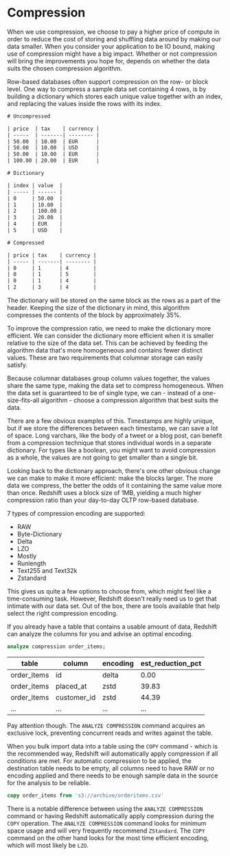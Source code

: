 # Compression

When we use compression, we choose to pay a higher price of compute in order to reduce the cost of storing and shuffling data around by making our data smaller. When you consider your application to be IO bound, making use of compression might have a big impact. Whether or not compression will bring the improvements you hope for, depends on whether the data suits the chosen compression algorithm.

Row-based databases often support compression on the row- or block level. One way to compress a sample data set containing 4 rows, is by building a dictionary which stores each unique value together with an index, and replacing the values inside the rows with its index.

```txt
# Uncompressed

| price  | tax    | currency |
| -----  | -------| -------- |
| 50.00  | 10.00  | EUR      |
| 50.00  | 10.00  | USD      |
| 50.00  | 10.00  | EUR      |
| 100.00 | 20.00  | EUR      |

# Dictionary

| index | value  |
| ----- | ------ |
| 0     | 50.00  |
| 1     | 10.00  |
| 2     | 100.00 |
| 3     | 20.00  |
| 4     | EUR    |
| 5     | USD    |

# Compressed

| price | tax    | currency |
| ----- | -------| -------- |
| 0     | 1      | 4        |
| 0     | 1      | 5        |
| 0     | 1      | 4        |
| 2     | 3      | 4        |
```

The dictionary will be stored on the same block as the rows as a part of the header. Keeping the size of the dictionary in mind, this algorithm compresses the contents of the block by approximately 35%.

To improve the compression ratio, we need to make the dictionary more efficient. We can consider the dictionary more efficient when it is smaller relative to the size of the data set. This can be achieved by feeding the algorithm data that's more homogeneous and contains fewer distinct values. These are two requirements that columnar storage can easily satisfy.

Because columnar databases group column values together, the values share the same type, making the data set to compress homogeneous. When the data set is guaranteed to be of single type, we can - instead of a one-size-fits-all algorithm - choose a compression algorithm that best suits the data.

There are a few obvious examples of this. Timestamps are highly unique, but if we store the differences between each timestamp, we can save a lot of space. Long varchars, like the body of a tweet or a blog post, can benefit from a compression technique that stores individual words in a separate dictionary. For types like a boolean, you might want to avoid compression as a whole, the values are not going to get smaller than a single bit.

Looking back to the dictionary approach, there's one other obvious change we can make to make it more efficient: make the blocks larger. The more data we compress, the better the odds of it containing the same value more than once. Redshift uses a block size of 1MB, yielding a much higher compression ratio than your day-to-day OLTP row-based database.

7 types of compression encoding are supported:

- RAW
- Byte-Dictionary
- Delta
- LZO
- Mostly
- Runlength
- Text255 and Text32k
- Zstandard

This gives us quite a few options to choose from, which might feel like a time-consuming task. However, Redshift doesn't really need us to get that intimate with our data set. Out of the box, there are tools available that help select the right compression encoding.

If you already have a table that contains a usable amount of data, Redshift can analyze the columns for you and advise an optimal encoding.

```sql
analyze compression order_items;
```

| table       | column      | encoding | est_reduction_pct |
| ----------- | ----------- | -------- | ----------------- |
| order_items | id          | delta    | 0.00              |
| order_items | placed_at   | zstd     | 39.83             |
| order_items | customer_id | zstd     | 44.39             |
| ...         | ...         | ...      | ...               |

Pay attention though. The `ANALYZE COMPRESSION` command acquires an exclusive lock, preventing concurrent reads and writes against the table.

When you bulk import data into a table using the `COPY` command - which is the recommended way, Redshift will automatically apply compression if all conditions are met. For automatic compression to be applied, the destination table needs to be empty, all columns need to have RAW or no encoding applied and there needs to be enough sample data in the source for the analysis to be reliable.

```sql
copy order_items from 's3://archive/orderitems.csv'
```

There is a notable difference between using the `ANALYZE COMPRESSION` command or having Redshift automatically apply compression during the `COPY` operation. The `ANALYZE COMPRESSION` command looks for minimum space usage and will very frequently recommend `ZStandard`. The `COPY` command on the other hand looks for the most time efficient encoding, which will most likely be `LZO`.